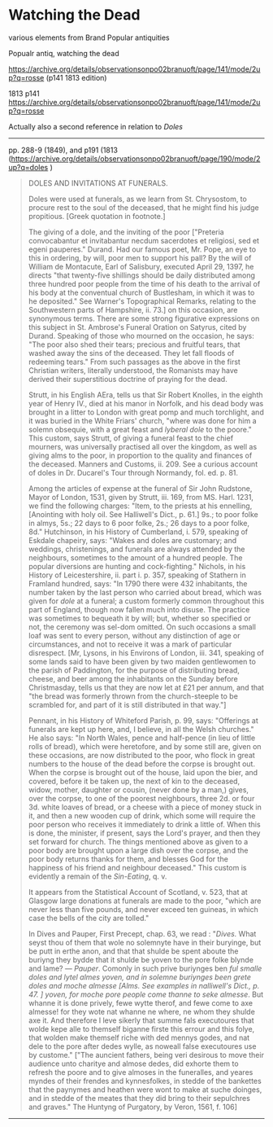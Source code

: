 # Watching the Dead

various elements from Brand Popular antiquities


Popualr antiq, watching the dead

https://archive.org/details/observationsonpo02branuoft/page/141/mode/2up?q=rosse (p141 1813 edition)


1813 p141
https://archive.org/details/observationsonpo02branuoft/page/141/mode/2up?q=rosse


Actually also a second reference in relation to *Doles*

---


pp. 288-9 (1849), and p191 (1813 (https://archive.org/details/observationsonpo02branuoft/page/190/mode/2up?q=doles )


> DOLES AND INVITATIONS AT FUNERALS.
>
> Doles were used at funerals, as we learn from St. Chrysostom, to procure rest to the soul of the deceased, that he might find his judge propitious. [Greek quotation in footnote.]
>
> The giving of a dole, and the inviting of the poor ["Preteria convocabantur et invitabantur necdum sacerdotes et religiosi, sed et egeni pauperes." Durand. Had our famous poet, Mr. Pope, an eye to this in ordering, by will, poor men to support his pall? By the will of William de Montacute, Earl of Salisbury, executed April 29, 1397, he directs "that twenty-five shillings should be daily distributed among three hundred poor people from the time of his death to the arrival of his body at the conventual church of Bustlesham, in which it was to he deposited." See Warner's Topographical Remarks, relating to the Southwestern parts of Hampshire, ii. 73.] on this occasion, are synonymous terms. There are some strong figurative expressions on this subject in St. Ambrose's Funeral Oration on Satyrus, cited by Durand. Speaking of those who mourned on the occasion, he says: "The poor also shed their tears; precious and fruitful tears, that washed away the sins of the deceased. They let fall floods of redeeming tears." From such passages as the above in the first Christian writers, literally understood, the Romanists may have derived their superstitious doctrine of praying for the dead.
>
> Strutt, in his English AEra, tells us that Sir Robert Knolles, in the eighth year of Henry IV., died at his manor in Norfolk, and his dead body was brought in a litter to London with great pomp and much torchlight, and it was buried in the White Friars' church, "where was done for him a solemn obsequie, with a great feast and *lyberal dole* to the poore." This custom, says Strutt, of giving a funeral feast to the chief mourners, was universally practised all over the kingdom, as well as giving alms to the poor, in proportion to the quality and finances of the deceased. Manners and Customs, ii. 209. See a curious account of doles in Dr. Ducarel's Tour through Normandy, fol. ed. p. 81.
>
> Among the articles of expense at the funeral of Sir John Rudstone, Mayor of London, 1531, given by Strutt, iii. 169, from MS. Harl. 1231, we find the following charges: "Item, to the priests at his ennelling, [Anointing with holy oil. See Halliwell's Dict., p. 61.] 9s.; to poor folke in almys, 5s.; 22 days to 6 poor folke, 2s.; 26 days to a poor folke, 8d." Hutchinson, in his History of Cumberland, i. 579, speaking of Eskdale chapeiry, says: "Wakes and doles are customary; and weddings, christenings, and funerals are always attended by the neighbours, sometimes to the amount of a hundred people. The popular diversions are hunting and cock-fighting." Nichols, in his History of Leicestershire, ii. part i. p. 357, speaking of Stathern in Framland hundred, says: "In 1790 there were 432 inhabitants, the number taken by the last person who carried about bread, which was given for *dole* at a funeral; a custom formerly common throughout this part of England, though now fallen much into disuse. The practice was sometimes to bequeath it by will; but, whether so specified or not, the ceremony was sel-dom omitted. On such occasions a small loaf was sent to every person, without any distinction of age or circumstances, and not to receive it was a mark of particular disrespect. [Mr, Lysons, in his Environs of London, iii. 341, speaking of some lands said to have been given by two maiden gentlewomen to the parish of Paddington, for the purpose of distributing bread, cheese, and beer among the inhabitants on the Sunday before Christmasday, tells us that they are now let at £21 per annum, and that "the bread was formerly thrown from the church-steeple to be scrambled for, and part of it is still distributed in that way."]
>
> Pennant, in his History of Whiteford Parish, p. 99, says: "Offerings at funerals are kept up here, and, I believe, in all the Welsh churches." He also says: "In North Wales, pence and half-pence (in lieu of little rolls of bread), which were heretofore, and by some still are, given on these occasions, are now distributed to the poor, who flock in great numbers to the house of the dead before the corpse is brought out. When the corpse is brought out of the house, laid upon the bier, and covered, before it be taken up, the next of kin to the deceased, widow, mother, daughter or cousin, (never done by a man,) gives, over the corpse, to one of the poorest neighbours, three 2d. or four 3d. white loaves of bread, or a cheese with a piece of money stuck in it, and then a new wooden cup of drink, which some will require the poor person who receives it immediately to drink a little of. When this is done, the minister, if present, says the Lord's prayer, and then they set forward for church. The things mentioned above as given to a poor body are brought upon a large dish over the corpse, and the poor body returns thanks for them, and blesses God for the happiness of his friend and neighbour deceased." This custom is evidently a remain of the *Sin-Eating*, q. v.
>
> It appears from the Statistical Account of Scotland, v. 523, that at Glasgow large donations at funerals are made to the poor, "which are never less than five pounds, and never exceed ten guineas, in which case the bells of the city are tolled."
>
> In Dives and Pauper, First Precept, chap. 63, we read :
> "*Dives.* What seyst thou of them that wole no solemnyte have in their buryinge, but be putt in erthe anon, and that that shulde be spent aboute the buriyng they bydde that it shulde be yoven to the pore folke blynde and lame? — *Pauper*. Comonly in such prive buriynges ben *ful smalle doles and lytel almes yoven, and in solemne buriynges been grete doles and moche almesse [Alms. See examples in nalliwell's Dict., p. 47. ] yoven, for moche pore people come thanne to seke almesse*. But whanne it is done prively, fewe wytte therof, and fewe come to axe almesse! for they wote nat whanne ne where, ne whom they shulde axe it. And therefore I leve sikerly that summe fals executoures that wolde kepe alle to themself biganne firste this errour and this folye, that wolden make themself riche with ded mennys godes, and nat dele to the pore after dedes wylle, as noweall false executoures use by custome." ["The auncient fathers, being veri desirous to move their audience unto charitye and almose dedes, did exhorte them to refresh the poore and to give almoses in the funeralles, and yeares myndes of their frendes and kynnesfolkes, in stedde of the bankettes that the paynymes and heathen were wont to make at suche doinges, and in stedde of the meates that they did bring to their sepulchres and graves." The Huntyng of Purgatory, by Veron, 1561, f. 106]


---



